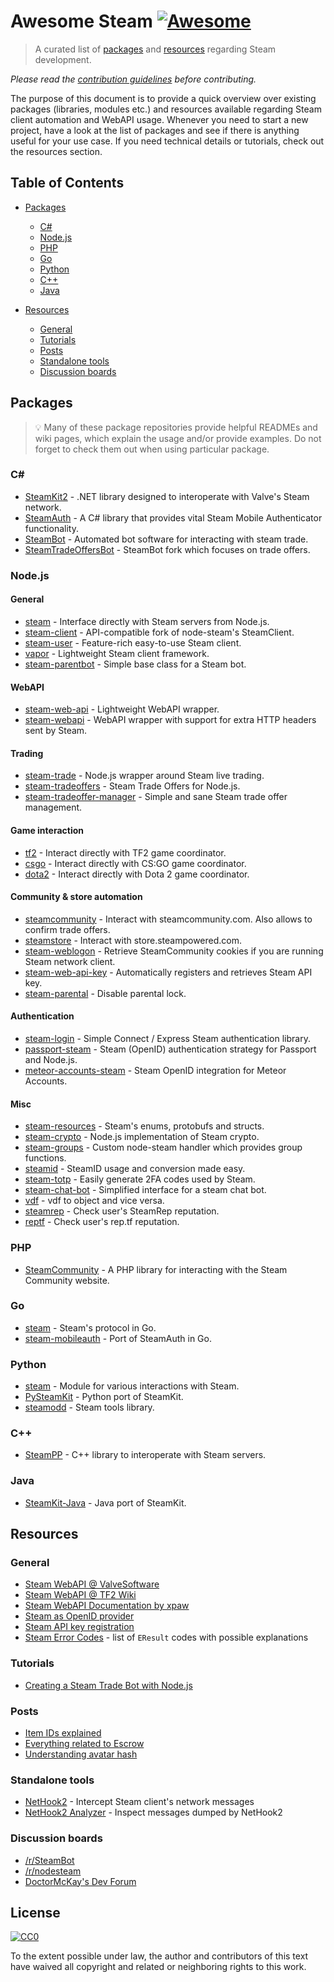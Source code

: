 # Awesome Steam [![Awesome](https://cdn.rawgit.com/sindresorhus/awesome/d7305f38d29fed78fa85652e3a63e154dd8e8829/media/badge.svg)](https://github.com/sindresorhus/awesome)

> A curated list of [packages](#packages) and [resources](#resources) regarding Steam development.

*Please read the [contribution guidelines](CONTRIBUTING.md) before contributing.*

The purpose of this document is to provide a quick overview over existing packages (libraries, modules etc.) and resources available regarding Steam client automation and WebAPI usage. Whenever you need to start a new project, have a look at the list of packages and see if there is anything useful for your use case. If you need technical details or tutorials, check out the resources section.

## Table of Contents

- [Packages](#packages)
  - [C#](#c)
  - [Node.js](#nodejs)
  - [PHP](#php)
  - [Go](#go)
  - [Python](#python)
  - [C++](#c-1)
  - [Java](#java)

- [Resources](#resources)
  - [General](#general-1)
  - [Tutorials](#tutorials)
  - [Posts](#posts)
  - [Standalone tools](#standalone-tools)
  - [Discussion boards](#discussion-boards)

## Packages

> 💡 Many of these package repositories provide helpful READMEs and wiki pages, which explain the usage and/or provide examples. Do not forget to check them out when using particular package.

### C&#35;

- [SteamKit2](https://github.com/SteamRE/SteamKit) - .NET library designed to interoperate with Valve's Steam network.
- [SteamAuth](https://github.com/geel9/SteamAuth) - A C# library that provides vital Steam Mobile Authenticator functionality.
- [SteamBot](https://github.com/Jessecar96/SteamBot) - Automated bot software for interacting with steam trade.
- [SteamTradeOffersBot](https://github.com/waylaidwanderer/SteamTradeOffersBot) - SteamBot fork which focuses on trade offers.

### Node.js

#### General

- [steam](https://github.com/seishun/node-steam) - Interface directly with Steam servers from Node.js.
- [steam-client](https://github.com/DoctorMcKay/node-steam-client) - API-compatible fork of node-steam's SteamClient.
- [steam-user](https://github.com/DoctorMcKay/node-steam-user) - Feature-rich easy-to-use Steam client.
- [vapor](https://github.com/scholtzm/vapor) - Lightweight Steam client framework.
- [steam-parentbot](https://github.com/dragonbanshee/node-steam-parentbot) - Simple base class for a Steam bot.

#### WebAPI

- [steam-web-api](https://github.com/seishun/node-steam-web-api) - Lightweight WebAPI wrapper.
- [steam-webapi](https://github.com/DoctorMcKay/node-steam-webapi) - WebAPI wrapper with support for extra HTTP headers sent by Steam.

#### Trading

- [steam-trade](https://github.com/seishun/node-steam-trade) - Node.js wrapper around Steam live trading.
- [steam-tradeoffers](https://github.com/Alex7Kom/node-steam-tradeoffers) - Steam Trade Offers for Node.js.
- [steam-tradeoffer-manager](https://github.com/DoctorMcKay/node-steam-tradeoffer-manager) - Simple and sane Steam trade offer management.

#### Game interaction

- [tf2](https://github.com/DoctorMcKay/node-tf2) - Interact directly with TF2 game coordinator.
- [csgo](https://github.com/joshuaferrara/node-csgo) - Interact directly with CS:GO game coordinator.
- [dota2](https://github.com/RJacksonm1/node-dota2) - Interact directly with Dota 2 game coordinator.

#### Community & store automation

- [steamcommunity](https://github.com/DoctorMcKay/node-steamcommunity) - Interact with steamcommunity.com. Also allows to confirm trade offers.
- [steamstore](https://github.com/DoctorMcKay/node-steamstore) - Interact with store.steampowered.com.
- [steam-weblogon](https://github.com/Alex7Kom/node-steam-weblogon) - Retrieve SteamCommunity cookies if you are running Steam network client.
- [steam-web-api-key](https://github.com/Alex7Kom/node-steam-web-api-key) - Automatically registers and retrieves Steam API key.
- [steam-parental](https://github.com/Alex7Kom/node-steam-parental) - Disable parental lock.

#### Authentication

- [steam-login](https://github.com/cpancake/steam-login) - Simple Connect / Express Steam authentication library.
- [passport-steam](https://github.com/liamcurry/passport-steam) - Steam (OpenID) authentication strategy for Passport and Node.js.
- [meteor-accounts-steam](https://github.com/scholtzm/meteor-accounts-steam) - Steam OpenID integration for Meteor Accounts.

#### Misc

- [steam-resources](https://github.com/seishun/node-steam-resources) - Steam's enums, protobufs and structs.
- [steam-crypto](https://github.com/seishun/node-steam-crypto) - Node.js implementation of Steam crypto.
- [steam-groups](https://github.com/scholtzm/node-steam-groups) - Custom node-steam handler which provides group functions.
- [steamid](https://github.com/DoctorMcKay/node-steamid) - SteamID usage and conversion made easy.
- [steam-totp](https://github.com/DoctorMcKay/node-steam-totp) - Easily generate 2FA codes used by Steam.
- [steam-chat-bot](https://github.com/Steam-Chat-Bot/node-steam-chat-bot) - Simplified interface for a steam chat bot.
- [vdf](https://github.com/RJacksonm1/node-vdf) - vdf to object and vice versa.
- [steamrep](https://github.com/scholtzm/node-steamrep) - Check user's SteamRep reputation.
- [reptf](https://github.com/scholtzm/node-reptf) - Check user's rep.tf reputation.

### PHP

- [SteamCommunity](https://github.com/waylaidwanderer/PHP-SteamCommunity) - A PHP library for interacting with the Steam Community website.

### Go

- [steam](https://github.com/Philipp15b/go-steam) - Steam's protocol in Go.
- [steam-mobileauth](https://github.com/YellowOrWhite/go-steam-mobileauth) - Port of SteamAuth in Go.

### Python

- [steam](https://github.com/ValvePython/steam) - Module for various interactions with Steam.
- [PySteamKit](https://bitbucket.org/AzuiSleet/pysteamkit) - Python port of SteamKit.
- [steamodd](https://github.com/Lagg/steamodd) - Steam tools library.

### C++

- [SteamPP](https://github.com/seishun/SteamPP) - C++ library to interoperate with Steam servers.

### Java

- [SteamKit-Java](https://github.com/Top-Cat/SteamKit-Java) - Java port of SteamKit.

## Resources

### General

- [Steam WebAPI @ ValveSoftware](https://developer.valvesoftware.com/wiki/Steam_Web_API)
- [Steam WebAPI @ TF2 Wiki](https://wiki.teamfortress.com/wiki/WebAPI)
- [Steam WebAPI Documentation by xpaw](https://lab.xpaw.me/steam_api_documentation.html)
- [Steam as OpenID provider](http://steamcommunity.com/dev)
- [Steam API key registration](http://steamcommunity.com/dev/apikey)
- [Steam Error Codes](https://steamerrors.com/) - list of `EResult` codes with possible explanations

### Tutorials

- [Creating a Steam Trade Bot with Node.js](https://firepowered.org/developer/create-a-steam-trade-bot-with-nodejs-iojs-updated-for-node-steam-v1-0/)

### Posts

- [Item IDs explained](https://dev.doctormckay.com/topic/332-identifying-steam-items/)
- [Everything related to Escrow](https://github.com/DoctorMcKay/node-steam-totp)
- [Understanding avatar hash](https://www.reddit.com/r/SteamBot/comments/3cv6k7/problem_downloading_an_avatar_using/)

### Standalone tools

- [NetHook2](https://github.com/SteamRE/SteamKit/tree/master/Resources/NetHook2) - Intercept Steam client's network messages
- [NetHook2 Analyzer](https://github.com/SteamRE/SteamKit/tree/master/Resources/NetHookAnalyzer2) - Inspect messages dumped by NetHook2

### Discussion boards

- [/r/SteamBot](https://www.reddit.com/r/SteamBot)
- [/r/nodesteam](https://www.reddit.com/r/nodesteam)
- [DoctorMcKay's Dev Forum](https://dev.doctormckay.com/)

## License

[![CC0](http://mirrors.creativecommons.org/presskit/buttons/88x31/svg/cc-zero.svg)](https://creativecommons.org/publicdomain/zero/1.0/)

To the extent possible under law, the author and contributors of this text have waived all copyright and related or neighboring rights to this work.
